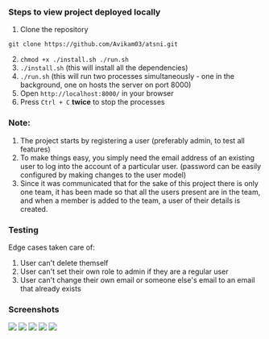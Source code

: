 ### Steps to view project deployed locally

1. Clone the repository
```
git clone https://github.com/Avikam03/atsni.git
```
2. `chmod +x ./install.sh ./run.sh`
3. `./install.sh` (this will install all the dependencies)
4. `./run.sh` (this will run two processes simultaneously - one in the background, one on hosts the server on port 8000)
5. Open `http://localhost:8000/` in your browser
6. Press `Ctrl + C` **twice** to stop the processes


### Note:
1. The project starts by registering a user (preferably admin, to test all features)
2. To make things easy, you simply need the email address of an existing user to log into the account of a particular user. (password can be easily configured by making changes to the user model)
3. Since it was communicated that for the sake of this project there is only one team, it has been made so that all the users present are in the team, and when a member is added to the team, a user of their details is created.

### Testing 
Edge cases taken care of:
1. User can't delete themself
2. User can't set their own role to admin if they are a regular user
3. User can't change their own email or someone else's email to an email that already exists

### Screenshots
![](https://i.imgur.com/wPGoCie.png)
![](https://i.imgur.com/duM0vG8.png)
![](https://i.imgur.com/MeT407J.png)
![](https://i.imgur.com/Xz8A2T2.png)
![](https://i.imgur.com/dDqf4jc.png)